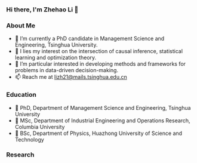 ### Hi there, I'm Zhehao Li 👋

<!--
**Zhehao97/Zhehao97** is a ✨ _special_ ✨ repository because its `README.md` (this file) appears on your GitHub profile.

Here are some ideas to get you started:
-->

### About Me
- 🔭 I’m currently a PhD candidate in Management Science and Engineering, Tsinghua University.
- 🌱 I lies my interest on the intersection of causal inference, statistical learning and optimization theory. 
- 🤔 I’m particular interested in developing methods and frameworks for problems in data-driven decision-making.
- 📫 Reach me at lizh21@mails.tsinghua.edu.cn

### Education
- 🏫 PhD, Department of Management Science and Engineering, Tsinghua University
- 🏫 MSc, Department of Industrial Engineering and Operations Research, Columbia University
- 🏫 BSc, Department of Physics, Huazhong University of Science and Technology

### Research
